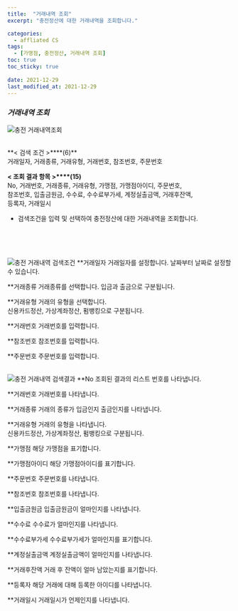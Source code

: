 ```yaml
---
title:  "거래내역 조회"
excerpt: "충전정산에 대한 거래내역을 조회합니다."

categories:
  - affliated CS
tags:
  - [가맹점, 충전정산, 거래내역 조회]
toc: true
toc_sticky: true
 
date: 2021-12-29
last_modified_at: 2021-12-29
---
```

### *거래내역 조회*
![충전 거래내역조회](https://user-images.githubusercontent.com/95394003/147639719-34267411-da15-465b-bddf-5bfb7215ae0f.jpeg)

 <br>
**< 검색 조건 >****(6)**
<br>거래일자, 거래종류, 거래유형, 거래번호, 참조번호, 주문번호

**< 조회 결과 항목 >****(15)**
<br>No, 거래번호, 거래종류, 거래유형, 가맹점, 가맹점아이디, 주문번호,<br>참조번호, 입출금원금, 수수료, 수수료부가세, 계정실출금액, 거래후잔액,<br>등록자, 거래일시


- 검색조건을 입력 및 선택하여 충전정산에 대한 거래내역을 조회합니다.
<br>
<br>


<br>

![충전 거래내역 검색조건](https://user-images.githubusercontent.com/95394003/147639724-24b85cf5-5d37-4427-b7a3-10a4974da596.jpeg)
**거래일자
거래일자를 설정합니다. 날짜부터 날짜로 설정할 수 있습니다.

**거래종류
거래종류를 선택합니다. 입금과 출금으로 구분됩니다.

**거래유형
거래의 유형을 선택합니다.<br>신용카드정산, 가상계좌정산, 펌뱅킹으로 구분됩니다.

**거래번호
거래번호를 입력합니다.

**참조번호
참조번호를 입력합니다.

**주문번호
주문번호를 입력합니다.
<br>
<br>

![충전 거래내역 검색결과](https://user-images.githubusercontent.com/95394003/147639729-7a8e162f-3f1e-47e8-a873-339542ce1a27.jpeg)
**No
조회된 결과의 리스트 번호를 나타냅니다.

**거래번호
거래번호를 나타냅니다.

**거래종류
거래의 종류가 입금인지 출금인지를 나타냅니다.

**거래유형
거래의 유형을 나타냅니다.<br>
신용카드정산, 가상계좌정산, 펌뱅킹으로 구분됩니다.

**가맹점
해당 가맹점을 표기합니다.

**가맹점아이디
해당 가맹점아이디를 표기합니다.

**주문번호
주문번호를 나타냅니다.

**참조번호
참조번호를 나타냅니다.

**입출금원금
입출금원금이 얼마인지를 나타냅니다.

**수수료
수수료가 얼마인지를 나타냅니다.

**수수료부가세
수수료부가세가 얼마인지를 표기합니다.

**계정실출금액
계정실출금액이 얼마인지를 나타냅니다.

**거래후잔액
거래 후 잔액이 얼마 남았는지를 표기합니다.

**등록자
해당 거래에 대해 등록한 아이디를 나타냅니다.

**거래일시
거래일시가 언제인지를 나타냅니다.

